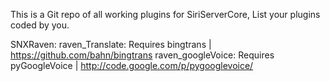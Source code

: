 This is a Git repo of all working plugins for SiriServerCore, List your plugins coded by you.

SNXRaven:
raven_Translate: Requires bingtrans | https://github.com/bahn/bingtrans
raven_googleVoice: Requires pyGoogleVoice | http://code.google.com/p/pygooglevoice/